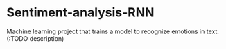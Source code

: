 # Sentiment-analysis-RNN
Machine learning project that trains a model to recognize emotions in text. (:TODO description)

